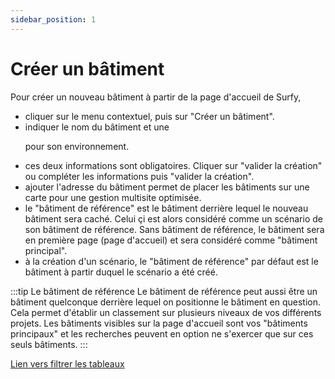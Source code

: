 ```yaml
---
sidebar_position: 1
---
```


# Créer un bâtiment


<Youtube code="M26SIN2q0Mk"/>

Pour créer un nouveau bâtiment à partir de la page d'accueil de Surfy,

-   cliquer sur le menu contextuel, puis sur "Créer un bâtiment".
-   indiquer le nom du bâtiment et une <P code="building:color"/> pour son environnement.
-   ces deux informations sont obligatoires. Cliquer sur "valider la création" ou compléter les informations puis "valider la création".
-   ajouter l'adresse du bâtiment permet de placer les bâtiments sur une carte pour une gestion multisite optimisée.
-   le "bâtiment de référence" est le bâtiment derrière lequel le nouveau bâtiment sera caché. Celui çi est alors considéré comme un scénario de son bâtiment de référence. Sans bâtiment de référence, le bâtiment sera en première page (page d'accueil) et sera considéré comme "bâtiment principal".
-   à la création d'un scénario, le "bâtiment de référence" par défaut est le bâtiment à partir duquel le scénario a été créé.
 
:::tip Le bâtiment de référence
Le bâtiment de référence peut aussi être un bâtiment quelconque derrière lequel on positionne le bâtiment en question. Cela permet d'établir un classement sur plusieurs niveaux de vos différents projets. Les bâtiments visibles sur la page d'accueil sont vos "bâtiments principaux" et les recherches peuvent en option ne s'exercer que sur ces seuls bâtiments.
:::





[Lien vers filtrer les tableaux](/docs/navigation/filtres/filtrer-les-tableaux.md)

